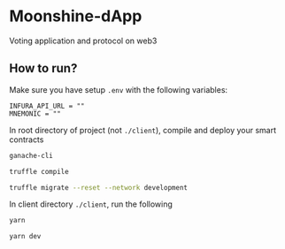 # Moonshine-dApp
 Voting application and protocol on web3

## How to run?

Make sure you have setup `.env` with the following variables:

```
INFURA_API_URL = ""
MNEMONIC = ""
```

In root directory of project (not `./client`), compile and deploy your smart contracts

```bash
ganache-cli

truffle compile

truffle migrate --reset --network development
```

In client directory `./client`, run the following

```bash
yarn

yarn dev
```